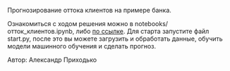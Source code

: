 Прогнозирование оттока клиентов на примере банка.

Ознакомиться с ходом решения можно в notebooks/отток_клиентов.ipynb, либо [по ссылке](https://vc.ru/ml/756130-kontrol-ottoka-klientov-na-chto-sposoben-iskusstvennyy-intellekt).
Для старта запустите файл start.py, после это вы можете загрузить и обработать данные, обучить модели машинного обучения и сделать прогноз.

Автор: Александр Приходько
